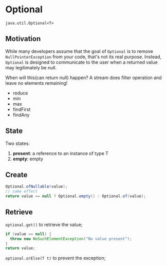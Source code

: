 # Optional

`java.util.Optional<T>`

## Motivation
While many developers assume that the goal of `Optional` is to remove `NullPointerException` from your code, that's not its real purpose.
Instead, `Optional` is designed to communicate to the user when a returned value may legitimately be null.

When will this(can return null) happen?
A stream does filter operation and leave no elements remaining!
- reduce
- min
- max
- findFirst
- findAny

## State
Two states:
1. **present**: a reference to an instance of type T
2. **empty**: empty

## Create
```java
Optional.ofNullable(value);
// same effect
return value == null ? Optional.empty() : Optional.of(value);
```

## Retrieve
`optional.get()` to retrieve the value;
```java
if (value == null) {
  throw new NoSuchElementException("No value present");
}
return value;
```

`optional.orElse(T t)` to prevent the exception;
